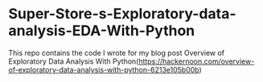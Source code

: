 # Super-Store-s-Exploratory-data-analysis-EDA-With-Python
This repo contains the code I wrote for my blog post Overview of Exploratory Data Analysis With Python(https://hackernoon.com/overview-of-exploratory-data-analysis-with-python-6213e105b00b)
